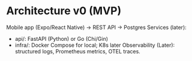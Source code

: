 ﻿# Architecture v0 (MVP)
Mobile app (Expo/React Native) -> REST API -> Postgres
Services (later):
- api/: FastAPI (Python) or Go (Chi/Gin)
- infra/: Docker Compose for local; K8s later
Observability (Later): structured logs, Prometheus metrics, OTEL traces.
